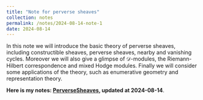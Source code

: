 ```yaml
---
title: "Note for perverse sheaves"
collection: notes
permalink: /notes/2024-08-14-note-1
date: 2024-08-14
---
```

In this note we will introduce the basic theory of perverse sheaves, including constructible sheaves, perverse sheaves, nearby and vanishing cycles. Moreover we will also give a glimpse of $\mathscr D$-modules, the Riemann-Hilbert correspondence and mixed Hodge modules. Finally we will consider some applications of the theory, such as enumerative geometry and representation theory.

**Here is my notes: [PerverseSheaves](https://dvlxlwz.github.io/files/Perverse.pdf), updated at 2024-08-14**.

